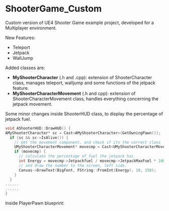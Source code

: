# ShooterGame_Custom

Custom version of UE4 Shooter Game example project, developed for a Multiplayer environment.

New Features:
* Teleport
* Jetpack
* WallJump

Added classes are:
* **MyShooterCharacter** (.h and .cpp): extension of ShooterCharacter class, manages teleport, walljump and some functions of the jetpack feature.
* **MyShooterCharacterMovement** (.h and cpp): extension of ShooterCharacterMovement class, handles everything concerning the jetpack movement.

Some minor changes inside ShooterHUD class, to display the percentage of jetpack fuel.
```c++
void AShooterHUD::DrawHUD() {
AMyShooterCharacter* sc = Cast<AMyShooterCharacter>(GetOwningPawn());
  if (sc && sc->IsAlive()) {
    // Get the movement component, and check if its the correct class
    UMyShooterCharacterMovement* movecmp = Cast<UMyShooterCharacterMovement>(sc->GetMovementComponent());
    if (movecmp) {
      // calculate the percentage of fuel the jetpack has
      int Energy = movecmp->Jetpackfuel / movecmp->JetpackMaxFuel * 100;
      // and draw the number to the screen, left side.
      Canvas->DrawText(BigFont, FString::FromInt(Energy), 10, 150);
    }
  }
......
......
}
```

Inside PlayerPawn blueprint:

